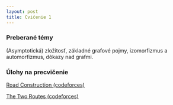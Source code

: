 ```yaml
---
layout: post
title: Cvičenie 1
---
```

### Preberané témy
(Asymptotická) zložitosť, základné grafové pojmy, izomorfizmus a
automorfizmus, dôkazy nad grafmi.

### Úlohy na precvičenie
[Road Construction (codeforces)](http://codeforces.com/problemset/problem/330/B)

[The Two Routes (codeforces)](http://codeforces.com/problemset/problem/601/A)
